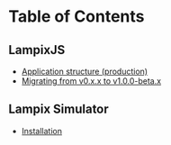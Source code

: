 # Table of Contents

## LampixJS

* [Application structure (production)](./lampixjs/application-structure.md)
* [Migrating from v0.x.x to v1.0.0-beta.x](./lampixjs/migration-guide.md)

## Lampix Simulator

* [Installation](./simulator/installation.md)
